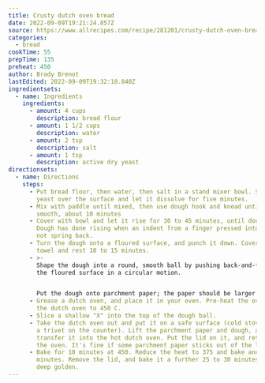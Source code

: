 ```yaml
---
title: Crusty dutch oven bread
date: 2022-09-09T19:21:24.857Z
source: https://www.allrecipes.com/recipe/281201/crusty-dutch-oven-bread/
categories:
  - bread
cookTime: 55
prepTime: 135
preheat: 450
author: Brady Brenot
lastEdited: 2022-09-09T19:32:18.840Z
ingredientsets:
  - name: Ingredients
    ingredients:
      - amount: 4 cups
        description: bread flour
      - amount: 1 1/2 cups
        description: water
      - amount: 2 tsp
        description: salt
      - amount: 1 tsp
        description: active dry yeast
directionsets:
  - name: Directions
    steps:
      - P﻿ut bread flour, then water, then salt in a stand mixer bowl. Sprinkle
        yeast over the surface and let it dissolve for five minutes.
      - M﻿ix with paddle until mixed, then use dough hook and knead until
        smooth, about 10 minutes
      - C﻿over with bowl and let it rise for 30 to 45 minutes, until doubled.
        Dough has done rising when an indent from a finger pressed into it does
        not spring back.
      - T﻿urn the dough onto a floured surface, and punch it down. Cover with a
        towel and rest 10 to 15 minutes.
      - >-
        S﻿hape the dough into a round, smooth ball by pushing back-and-forth on
        the floured surface in a circular motion.


        Put the dough onto parchment paper; the paper should be larger than the dough so that you can lift it into the dutch oven later.
      - G﻿rease a dutch oven, and place it in your oven. Pre-heat the oven with
        the dutch oven to 450 C.
      - S﻿lice a shallow "X" into the top of the dough ball.
      - T﻿ake the dutch oven out and put it on a safe surface (cold stove, or on
        a trivet on the counter). Lift the parchment paper and dough, and
        transfer it into the hot dutch oven. Put the lid on it, and return it to
        the oven. It's fine if some parchment paper sticks out of the lid.
      - B﻿ake for 10 minutes at 450. Reduce the heat to 375 and bake another 20
        minutes. Remove the lid, and bake it a further 25 to 30 minutes, until
        deep golden.
---
```

